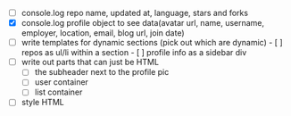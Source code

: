 - [ ] console.log repo name, updated at, language, stars and forks
- [x] console.log profile object to see data(avatar url, name, username, employer, location, email, blog url, join date)
- [ ] write templates for dynamic sections (pick out which are dynamic)
      - [ ] repos as ul/li within a section
      - [ ] profile info as a sidebar div
- [ ] write out parts that can just be HTML
  - [ ] the subheader next to the profile pic
  - [ ] user container
  - [ ] list container
-[ ] style HTML
